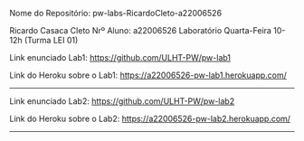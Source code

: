 Nome do Repositório: pw-labs-RicardoCleto-a22006526

Ricardo Casaca Cleto
Nrº Aluno: a22006526
Laboratório Quarta-Feira 10-12h (Turma LEI 01)

Link enunciado Lab1: https://github.com/ULHT-PW/pw-lab1 

Link do Heroku sobre o Lab1: https://a22006526-pw-lab1.herokuapp.com/

----------------------------------------------------------------------------
Link enunciado Lab2: https://github.com/ULHT-PW/pw-lab2


Link do Heroku sobre o Lab2: https://a22006526-pw-lab2.herokuapp.com/

----------------------------------------------------------------------------
